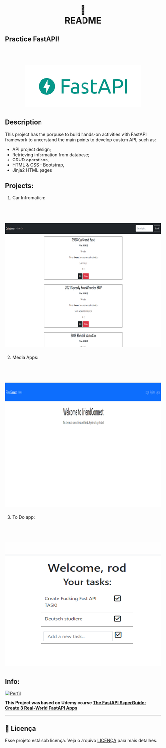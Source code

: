 <h1 align="center">
📄<br>README
</h1>

## Practice FastAPI!
<h1 align="center">
    <br> <img src="fastapi_img.png">
</h1>

## Description

This project has the porpuse to build hands-on activities with FastAPI framework  to understand the main points to develop custom API, such as:

- API project design; 
- Retrieving information from database;
- CRUD operations,
- HTML & CSS - Bootstrap,
- Jinja2 HTML pages

## Projects:

1) Car Infromation:

<h1 align="center">
    <br> <img src="car_info_img.png" height = 400 width = 700>
</h1>

2) Media Apps:

<h1 align="center">
    <br> <img src="medias_app_img.png" height = 400 width = 700>
</h1>

3) To Do app:

<h1 align="center">
    <br> <img src="todo_img.png" height = 400 width = 700>
</h1>

## Info: 

[![Perfil](https://img.shields.io/badge/perfil%20-%23323330.svg?&style=for-the-badge&logo=perfil&logoColor=black&color=F745B5)](https://github.com/rodrigolaa)

**This Project was based on Udemy course [The FastAPI SuperGuide: Create 3 Real-World FastAPI Apps](https://www.udemy.com/course/create-apps-with-fastapi/)**

---


## 🍜 Licença

Esse projeto está sob licença. Veja o arquivo [LICENÇA](LICENSE.md) para mais detalhes.<br>
